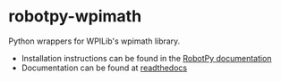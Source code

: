 robotpy-wpimath
===============

Python wrappers for WPILib's wpimath library.

* Installation instructions can be found in the [RobotPy documentation](https://robotpy.readthedocs.io/en/latest/getting_started.html)
* Documentation can be found at [readthedocs](https://robotpy.readthedocs.io/projects/wpimath/en/stable/api.html)
